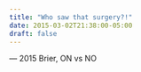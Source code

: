 ```yaml
---
title: "Who saw that surgery?!"
date: 2015-03-02T21:38:00-05:00
draft: false
---
```

— 2015 Brier, ON vs NO